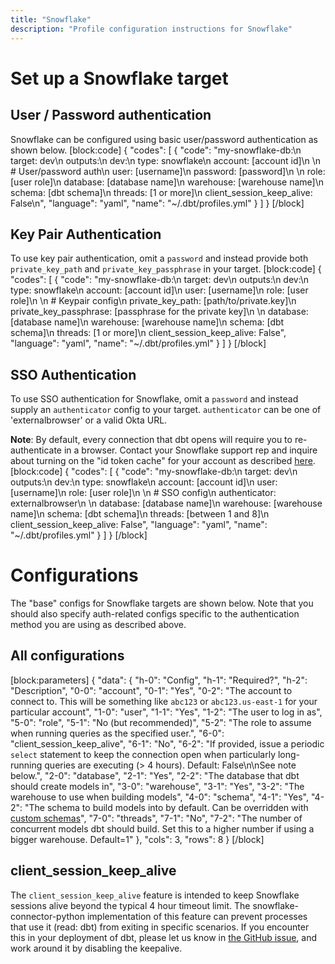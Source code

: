 ```yaml
---
title: "Snowflake"
description: "Profile configuration instructions for Snowflake"
---
```

# Set up a Snowflake target

## User / Password authentication

Snowflake can be configured using basic user/password authentication as shown below.
[block:code]
{
  "codes": [
    {
      "code": "my-snowflake-db:\n  target: dev\n  outputs:\n    dev:\n      type: snowflake\n      account: [account id]\n      \n      # User/password auth\n      user: [username]\n      password: [password]\n      \n      role: [user role]\n      database: [database name]\n      warehouse: [warehouse name]\n      schema: [dbt schema]\n      threads: [1 or more]\n      client_session_keep_alive: False\n",
      "language": "yaml",
      "name": "~/.dbt/profiles.yml"
    }
  ]
}
[/block]
## Key Pair Authentication

To use key pair authentication, omit a `password` and instead provide both `private_key_path` and `private_key_passphrase` in your target.
[block:code]
{
  "codes": [
    {
      "code": "my-snowflake-db:\n  target: dev\n  outputs:\n    dev:\n      type: snowflake\n      account: [account id]\n      user: [username]\n      role: [user role]\n      \n      # Keypair config\n      private_key_path: [path/to/private.key]\n      private_key_passphrase: [passphrase for the private key]\n      \n      database: [database name]\n      warehouse: [warehouse name]\n      schema: [dbt schema]\n      threads: [1 or more]\n      client_session_keep_alive: False",
      "language": "yaml",
      "name": "~/.dbt/profiles.yml"
    }
  ]
}
[/block]
## SSO Authentication

To use SSO authentication for Snowflake, omit a `password` and instead supply an `authenticator` config to your target. `authenticator` can be one of 'externalbrowser' or a valid Okta URL.

**Note**: By default, every connection that dbt opens will require you to re-authenticate in a browser. Contact your Snowflake support rep and inquire about turning on the "id token cache" for your account as described [here](https://github.com/snowflakedb/snowflake-connector-python/issues/140#issuecomment-447028785).
[block:code]
{
  "codes": [
    {
      "code": "my-snowflake-db:\n  target: dev\n  outputs:\n    dev:\n      type: snowflake\n      account: [account id]\n      user: [username]\n      role: [user role]\n      \n      # SSO config\n      authenticator: externalbrowser\n      \n      database: [database name]\n      warehouse: [warehouse name]\n      schema: [dbt schema]\n      threads: [between 1 and 8]\n      client_session_keep_alive: False",
      "language": "yaml",
      "name": "~/.dbt/profiles.yml"
    }
  ]
}
[/block]

# Configurations

The "base" configs for Snowflake targets are shown below. Note that you should also specify auth-related configs specific to the authentication method you are using as described above.

## All configurations
[block:parameters]
{
  "data": {
    "h-0": "Config",
    "h-1": "Required?",
    "h-2": "Description",
    "0-0": "account",
    "0-1": "Yes",
    "0-2": "The account to connect to. This will be something like `abc123` or `abc123.us-east-1` for your particular account",
    "1-0": "user",
    "1-1": "Yes",
    "1-2": "The user to log in as",
    "5-0": "role",
    "5-1": "No (but recommended)",
    "5-2": "The role to assume when running queries as the specified user.",
    "6-0": "client_session_keep_alive",
    "6-1": "No",
    "6-2": "If provided, issue a periodic `select` statement to keep the connection open when particularly long-running queries are executing (> 4 hours). Default: False\n\nSee note below.",
    "2-0": "database",
    "2-1": "Yes",
    "2-2": "The database that dbt should create models in",
    "3-0": "warehouse",
    "3-1": "Yes",
    "3-2": "The warehouse to use when building models",
    "4-0": "schema",
    "4-1": "Yes",
    "4-2": "The schema to build models into by default. Can be overridden with [custom schemas](doc:using-custom-schemas)",
    "7-0": "threads",
    "7-1": "No",
    "7-2": "The number of concurrent models dbt should build. Set this to a higher number if using a bigger warehouse. Default=1"
  },
  "cols": 3,
  "rows": 8
}
[/block]
## client_session_keep_alive

The `client_session_keep_alive` feature is intended to keep Snowflake sessions alive beyond the typical 4 hour timeout limit. The snowflake-connector-python implementation of this feature can prevent processes that use it (read: dbt) from exiting in specific scenarios. If you encounter this in your deployment of dbt, please let us know in [the GitHub issue](https://github.com/fishtown-analytics/dbt/issues/1271), and work around it by disabling the keepalive.
